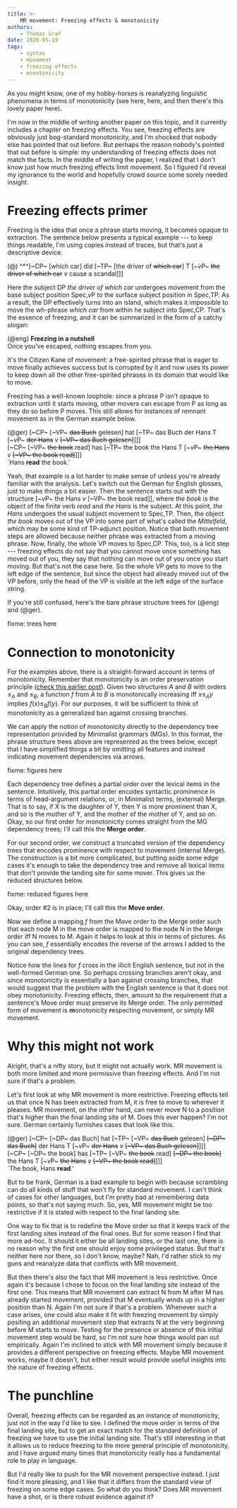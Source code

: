 ```yaml
---
title: >-
    MR movement: Freezing effects & monotonicity
authors:
    - Thomas Graf
date: 2020-05-19
tags:
    - syntax
    - movement
    - freezing effects
    - monotonicity
---
```


<!-- START_SUMMARY_BLOCK -->
As you might know, one of my hobby-horses is reanalyzing linguistic phenomena in terms of monotonicity (see here, here, and then there's this lovely paper here).
<!-- fixme: links; add Sophie's stuff -->
I'm now in the middle of writing another paper on this topic, and it currently includes a chapter on freezing effects.
You see, freezing effects are obviously just bog-standard monotonicity, and I'm shocked that nobody else has pointed that out before.
But perhaps the reason nobody's pointed that out before is simple: my understanding of freezing effects does not match the facts.
In the middle of writing the paper, I realized that I don't know just how much freezing effects limit movement.
So I figured I'd reveal my ignorance to the world and hopefully crowd source some sorely needed insight.
<!-- END_SUMMARY_BLOCK -->


# Freezing effects primer

Freezing is the idea that once a phrase starts moving, it becomes opaque to extraction.
The sentence below presents a typical example --- to keep things readable, I'm using copies instead of traces, but that's just a descriptive device.

(@) ^*^[~CP~ [which car] did [~TP~ [the driver of ~~which car~~] T [~*v*P~ ~~the driver of which car~~ *v* cause a scandal]]]

Here the subject DP *the driver of which car* undergoes movement from the base subject position Spec,*v*P to the surface subject position in Spec,TP.
As a result, the DP effectively turns into an island, which makes it impossible to move the wh-phrase *which car* from within he subject into Spec,CP.
That's the essence of freezing, and it can be summarized in the form of a catchy slogan:

(@eng) **Freezing in a nutshell**  
    Once you've escaped, nothing escapes from you.

It's the Citizen Kane of movement: a free-spirited phrase that is eager to move finally achieves success but is corrupted by it and now uses its power to keep down all the other free-spirited phrases in its domain that would like to move.

Freezing has a well-known loophole: since a phrase P isn't opaque to extraction until it starts moving, other movers can escape from P as long as they do so before P moves.
This still allows for instances of remnant movement as in the German example below.

(@ger) [~CP~ [~VP~ ~~das Buch~~ gelesen] hat [~TP~ das Buch der Hans T [~*v*P~ ~~der Hans~~ *v* ~~[~VP~ das Buch gelesen]~~]]]  
    [~CP~ [~VP~ ~~the book~~ read] has [~TP~ the book the Hans T [~*v*P~ ~~the Hans~~ *v* ~~[~VP~ the book read]~~]]]  
    `Hans **read** the book.'

Yeah, that example is a lot harder to make sense of unless you're already familiar with the analysis.
Let's switch out the German for English glosses, just to make things a bit easier.
Then the sentence starts out with the structure [~*v*P~ the Hans *v* [~VP~ the book read]], where *the book* is the object of the finite verb *read* and *the Hans* is the subject.
At this point, *the Hans* undergoes the usual subject movement to Spec,TP.
Then, the object *the book* moves out of the VP into some part of what's called the *Mittelfeld*, which may be some kind of TP-adjunct position.
Notice that both movement steps are allowed because neither phrase was extracted from a moving phrase.
Now, finally, the whole VP moves to Spec,CP.
This, too, is a licit step --- freezing effects do not say that you cannot move once something has moved out of you, they say that nothing can move out of you once you start moving.
But that's not the case here.
So the whole VP gets to move to the left edge of the sentence, but since the object had already moved out of the VP before, only the head of the VP is visible at the left edge of the surface string.

If you're still confused, here's the bare phrase structure trees for (@eng) and (@ger).

fixme: trees here


# Connection to monotonicity

For the examples above, there is a straight-forward account in terms of monotonicity.
Remember that monotonicity is an order preservation principle ([check this earlier post](fixme)).
Given two structures $A$ and $B$ with orders $\leq_A$ and $\leq_B$, a function $f$ from $A$ to $B$ is monotonically increasing iff $x \leq_A y$ implies $f(x) \leq_B f(y)$.
For our purposes, it will be sufficient to think of monotonicity as a generalized ban against crossing branches.

We can apply the notion of monotonicity directly to the dependency tree representation provided by Minimalist grammars (MGs).
In this format, the phrase structure trees above are represented as the trees below, except that I have simplified things a bit by omitting all features and instead indicating movement dependencies via arrows.

fixme: figures here

Each dependency tree defines a partial order over the lexical items in the sentence.
Intuitively, this partial order encodes syntactic prominence in terms of head-argument relations, or, in Minimalist terms, (external) Merge.
That is to say, if X is the daughter of Y, then Y is more prominent than X, and so is the mother of Y, and the mother of the mother of Y, and so on.
Okay, so our first order for monotonicity comes straight from the MG dependency trees; I'll call this the **Merge order**.

For our second order, we construct a truncated version of the dependency trees that encodes prominence with respect to movement (internal Merge).
The construction is a bit more complicated, but putting aside some edge cases it's enough to take the dependency tree and remove all lexical items that don't provide the landing site for some mover.
This gives us the reduced structures below.

fixme: reduced figures here

Okay, order #2 is in place; I'll call this the **Move order**.

Now we define a mapping $f$ from the Move order to the Merge order such that each node M in the move order is mapped to the node N in the Merge order iff N moves to M.
Again it helps to look at this in terms of pictures.
As you can see, $f$ essentially encodes the reverse of the arrows I added to the original dependency trees.

Notice how the lines for $f$ cross in the illicit English sentence, but not in the well-formed German one.
So perhaps crossing branches aren't okay, and since monotonicity is essentially a ban against crossing branches, that would suggest that the problem with the English sentence is that it does not obey monotonicity.
Freezing effects, then, amount to the requirement that a sentence's Move order must preserve its Merge order.
The only permitted form of movement is **m**onotonicity **r**especting movement, or simply MR movement.


# Why this might not work

Alright, that's a nifty story, but it might not actually work.
MR movement is both more limited and more permissive than freezing effects.
And I'm not sure if that's a problem.

Let's first look at why MR movement is more restrictive.
Freezing effects tell us that once N has been extracted from M, it is free to move to wherever it pleases.
MR movement, on the other hand, can never move N to a position that's higher than the final landing site of M.
Does this ever happen?
I'm not sure.
German certainly furnishes cases that look like this.

(@ger) [~CP~ [~DP~ das Buch] hat [~TP~ [~VP~ ~~das Buch~~ gelesen] ~~[~DP~ das Buch]~~ der Hans T [~*v*P~ ~~der Hans~~ *v* ~~[~VP~ das Buch gelesen]~~]]]  
       [~CP~ [~DP~ the book] has [~TP~ [~VP~ ~~the book~~ read] ~~[~DP~ the book]~~ the Hans T [~*v*P~ ~~the Hans~~ *v* ~~[~VP~ the book read]~~]]]  
       `The book, Hans **read**.'

But to be frank, German is a bad example to begin with because scrambling can do all kinds of stuff that won't fly for standard movement.
I can't think of cases for other languages, but I'm pretty bad at remembering data points, so that's not saying much.
So, yes, MR movement might be too restrictive if it is stated with respect to the final landing site.

One way to fix that is to redefine the Move order so that it keeps track of the first landing sites instead of the final ones.
But for some reason I find that more ad-hoc.
It should it either be all landing sites, or the last one, there is no reason why the first one should enjoy some privileged status.
But that's neither here nor there, so I don't know, maybe?
Nah, I'd rather stick to my guns and reanalyze data that conflicts with MR movement.

But then there's also the fact that MR movement is less restrictive.
Once again it's because I chose to focus on the final landing site instead of the first one.
This means that MR movement can extract N from M after M has already started movement, provided that M eventually winds up in a higher position than N.
Again I'm not sure if that's a problem.
Whenever such a case arises, one could also make it fit with freezing movement by simply positing an additional movement step that extracts N at the very beginning before M starts to move.
Testing for the presence or absence of this initial movement step would be hard, so I'm not sure how things would pan out empirically.
Again I'm inclined to stick with MR movement simply because it provides a different perspective on freezing effects.
Maybe MR movement works, maybe it doesn't, but either result would provide useful insights into the nature of freezing effects.


# The punchline

Overall, freezing effects can be regarded as an instance of monotonicity, just not in the way I'd like to see.
I defined the move order in terms of the final landing site, but to get an exact match for the standard definition of freezing we have to use the initial landing site.
That's still interesting in that it allows us to reduce freezing to the more general principle of monotonicity, and I have argued many times that monotonicity really has a fundamental role to play in language.

But I'd really like to push for the MR movement perspective instead.
I just find it more pleasing, and I like that it differs from the standard view of freezing on some edge cases.
So what do you think?
Does MR movement have a shot, or is there robust evidence against it?
